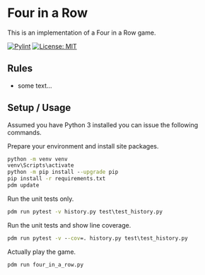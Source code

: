 # Four in a Row

This is an implementation of a Four in a Row game.

[![Pylint](https://github.com/LeonHosch/FourInARow/actions/workflows/pylint.yml/badge.svg)](https://github.com/LeonHosch/FourInARow/actions/workflows/pylint.yml)
[![License: MIT](https://img.shields.io/badge/License-MIT-blue.svg)](https://opensource.org/licenses/MIT)

## Rules

* some text...

## Setup / Usage

Assumed you have Python 3 installed you can issue the following commands.

Prepare your environment and install site packages.

```bat
python -m venv venv
venv\Scripts\activate
python -m pip install --upgrade pip
pip install -r requirements.txt
pdm update
```

Run the unit tests only.

```bat
pdm run pytest -v history.py test\test_history.py
```

Run the unit tests and show line coverage.

```bat
pdm run pytest -v --cov=. history.py test\test_history.py
```

Actually play the game.

```bat
pdm run four_in_a_row.py
```
